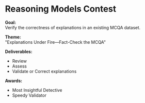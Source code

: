 # Reasoning Models Contest

**Goal:**  
Verify the correctness of explanations in an existing MCQA dataset.

**Theme:**  
"Explanations Under Fire—Fact-Check the MCQA"

**Deliverables:**  
- Review  
- Assess  
- Validate or Correct explanations

**Awards:**  
- Most Insightful Detective  
- Speedy Validator
